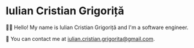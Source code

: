 # Iulian Cristian Grigoriță

👋🏻 Hello! My name is Iulian Cristian Grigoriță and I'm a software engineer.

📧 You can contact me at <iulian.cristian.grigorita@gmail.com>.
